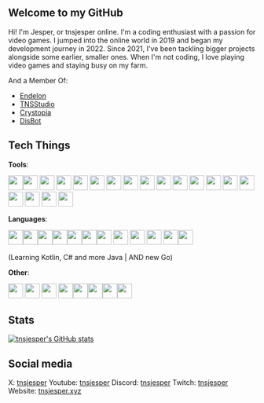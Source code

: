 ## Welcome to my GitHub

Hi! I'm Jesper, or tnsjesper online.
I'm a coding enthusiast with a passion for video games.
I jumped into the online world in 2019 and began my development journey in 2022.
Since 2021, I've been tackling bigger projects alongside some earlier, smaller ones.
When I'm not coding, I love playing video games and staying busy on my farm.

And a Member Of:
- [Endelon]([https://endelon.link](https://discord.gg/uHcArKT26q))
- [TNSStudio](https://tnsstudio.net)
- [Crystopia](https://crystopia.net)
- [DisBot](https://disbot.xyz)

## Tech Things

**Tools**:

<img height="30" width="30" src="https://cdn.jsdelivr.net/gh/devicons/devicon@latest/icons/npm/npm-original-wordmark.svg" /><img height="30" width="30" src="https://cdn.jsdelivr.net/gh/devicons/devicon@latest/icons/nodejs/nodejs-original.svg" />
            <img height="30" width="30" src="https://cdn.jsdelivr.net/gh/devicons/devicon@latest/icons/mongodb/mongodb-original-wordmark.svg" />
            <img height="30" width="30" src="https://cdn.jsdelivr.net/gh/devicons/devicon@latest/icons/arduino/arduino-original.svg" />
            <img height="30" width="30" src="https://cdn.jsdelivr.net/gh/devicons/devicon@latest/icons/bootstrap/bootstrap-original-wordmark.svg" />
            <img height="30" width="30" src="https://cdn.jsdelivr.net/gh/devicons/devicon@latest/icons/docker/docker-plain-wordmark.svg" />
            <img height="30" width="30" src="https://cdn.jsdelivr.net/gh/devicons/devicon@latest/icons/portainer/portainer-original-wordmark.svg" />
            <img height="30" width="30" src="https://cdn.jsdelivr.net/gh/devicons/devicon@latest/icons/nginx/nginx-original.svg" />
            <img height="30" width="30" src="https://cdn.jsdelivr.net/gh/devicons/devicon@latest/icons/unrealengine/unrealengine-original-wordmark.svg" />
            <img height="30" width="30" src="https://cdn.jsdelivr.net/gh/devicons/devicon@latest/icons/mysql/mysql-original-wordmark.svg" />
            <img height="30" width="30" src="https://cdn.jsdelivr.net/gh/devicons/devicon@latest/icons/bash/bash-original.svg" />
            <img  height="30" width="30" src="https://cdn.jsdelivr.net/gh/devicons/devicon@latest/icons/gradle/gradle-original-wordmark.svg" />
            <img  height="30" width="30" src="https://cdn.jsdelivr.net/gh/devicons/devicon@latest/icons/jetbrains/jetbrains-original.svg" />
            <img  height="30" width="30" src="https://cdn.jsdelivr.net/gh/devicons/devicon@latest/icons/notion/notion-original.svg" />
            <img  height="30" width="30" src="https://cdn.jsdelivr.net/gh/devicons/devicon@latest/icons/swagger/swagger-original.svg" />
            <img  height="30" width="30" src="https://cdn.jsdelivr.net/gh/devicons/devicon@latest/icons/vercel/vercel-original-wordmark.svg" />
            <img  height="30" width="30" src="https://cdn.jsdelivr.net/gh/devicons/devicon@latest/icons/git/git-original.svg" />
            <img  height="30" width="30" src="https://cdn.jsdelivr.net/gh/devicons/devicon@latest/icons/github/github-original-wordmark.svg" />
     <img height="30" width="30" src="https://cdn.jsdelivr.net/gh/devicons/devicon@latest/icons/cloudflare/cloudflare-original-wordmark.svg" />
          

**Languages**:          
          
  <img height="30" width="30" src="https://cdn.jsdelivr.net/gh/devicons/devicon@latest/icons/javascript/javascript-original.svg" /><img height="30" width="30" src="https://cdn.jsdelivr.net/gh/devicons/devicon@latest/icons/java/java-original-wordmark.svg" /><img height="30" width="30" src="https://cdn.jsdelivr.net/gh/devicons/devicon@latest/icons/kotlin/kotlin-original.svg" /><img height="30" width="30" src="https://cdn.jsdelivr.net/gh/devicons/devicon@latest/icons/python/python-original.svg" /><img height="30" width="30" src="https://cdn.jsdelivr.net/gh/devicons/devicon@latest/icons/nextjs/nextjs-original-wordmark.svg" /><img height="30" width="30" src="https://cdn.jsdelivr.net/gh/devicons/devicon@latest/icons/csharp/csharp-original.svg" /><img height="30" width="30" src="https://cdn.jsdelivr.net/gh/devicons/devicon@latest/icons/dotnetcore/dotnetcore-original.svg" />
            <img height="30" width="30" src="https://cdn.jsdelivr.net/gh/devicons/devicon@latest/icons/fastapi/fastapi-original-wordmark.svg" />
            <img height="30" width="30" src="https://cdn.jsdelivr.net/gh/devicons/devicon@latest/icons/css3/css3-original-wordmark.svg" />
            <img height="30" width="30" src="https://cdn.jsdelivr.net/gh/devicons/devicon@latest/icons/html5/html5-original-wordmark.svg" />
            <img height="30" width="30" src="https://cdn.jsdelivr.net/gh/devicons/devicon@latest/icons/php/php-original.svg" /><img height="30" width="30"  src="https://cdn.jsdelivr.net/gh/devicons/devicon@latest/icons/go/go-original-wordmark.svg" />
          
          
          
          
            
  (Learning Kotlin, C# and more Java | AND new Go)

**Other**:

<img height="30" width="30"  src="https://cdn.jsdelivr.net/gh/devicons/devicon@latest/icons/visualstudio/visualstudio-original.svg" /> <img height="30" width="30"  src="https://cdn.jsdelivr.net/gh/devicons/devicon@latest/icons/vscode/vscode-original.svg" /> <img height="30" width="30"  src="https://cdn.jsdelivr.net/gh/devicons/devicon@latest/icons/rider/rider-original.svg" /> <img height="30" width="30"  src="https://cdn.jsdelivr.net/gh/devicons/devicon@latest/icons/pycharm/pycharm-original.svg" /><img height="30" width="30"  src="https://cdn.jsdelivr.net/gh/devicons/devicon@latest/icons/intellij/intellij-original.svg" /><img height="30" width="30"  src="https://cdn.jsdelivr.net/gh/devicons/devicon@latest/icons/goland/goland-original.svg" /><img height="30" width="30"  src="https://cdn.jsdelivr.net/gh/devicons/devicon@latest/icons/webstorm/webstorm-original.svg" /><img height="30" width="30"  src="https://cdn.jsdelivr.net/gh/devicons/devicon@latest/icons/phpstorm/phpstorm-original.svg" />
          

## Stats

[![tnsjesper's GitHub stats](https://github-readme-stats.vercel.app/api?username=tnsjesper)](https://github.com/tnsjesper)


## Social media

X:         [tnsjesper](https://x.com/tnsjesper)
Youtube:   [tnsjesper](https://youtube.com/@tnsjesper)
Discord:   [tnsjesper](https://discord.com/users/850470027026759690)
Twitch:    [tnsjesper](https://twitch.tv/tnsjesper)
Website:   [tnsjesper.xyz](https://tnsjesper.xyz)
